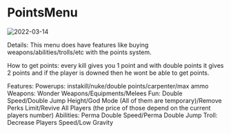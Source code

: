 # PointsMenu
![2022-03-14](https://user-images.githubusercontent.com/79764433/158244926-6c443e99-03c2-4676-a535-2c9ecf8ffa21.png)

Details: This menu does have features like buying weapons/abilities/trolls/etc with the points system.

How to get points: every kill gives you 1 point and with double points it gives 2 points and if the player is downed then he wont be able to get points.

Features:
Powerups: instakill/nuke/double points/carpenter/max ammo
Weapons: Wonder Weapons/Equipments/Melees
Fun: Double Speed/Double Jump Height/God Mode (All of them are temporary)/Remove Perks Limit/Revive All Players (the price of those depend on the current players number)
Abilities: Perma Double Speed/Perma Double Jump
Troll: Decrease Players Speed/Low Gravity
